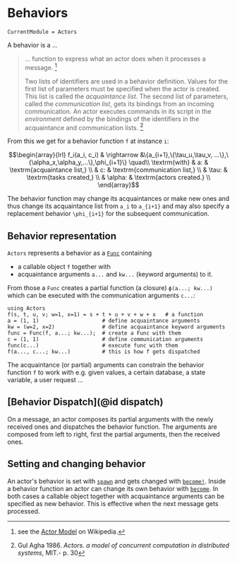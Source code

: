 # Behaviors

```@meta
CurrentModule = Actors
```

A behavior is a ...

> ... function to express what an actor does when it processes a message. [^1]
>
> Two lists of identifiers are used in a behavior definition. Values for the first list of parameters must be specified when the actor is created. This list is called the *acquaintance list*. The second list of parameters, called the *communication list*, gets its bindings from an incoming communication. An actor executes commands in its script in the *environment* defined by the bindings of the identifiers in the acquaintance and communication lists. [^2]

From this we get for a behavior function ``f`` at instance ``i``:

```math
\begin{array}{lrl}
f_i(a_i, c_i) & \rightarrow &\{a_{i+1},\{\tau_u,\tau_v, ...\},\{\alpha_x,\alpha_y,...\},\phi_{i+1}\} \quad\\
\textrm{with} & a: & \textrm{acquaintance list,} \\
 & c: & \textrm{communication list,} \\
 & \tau: & \textrm{tasks created,} \\
 & \alpha: & \textrm{actors created.} \\
\end{array}
```

The behavior function may change its acquaintances or make new ones and thus change its acquaintance list from ``a_i`` to ``a_{i+1}`` and may also specify a replacement behavior ``\phi_{i+1}`` for the subsequent communication.

## Behavior representation

`Actors` represents a behavior as a [`Func`](@ref) containing

- a callable object `f` together with 
- acquaintance arguments `a...` and `kw...` (keyword arguments) to it. 

From those a `Func` creates a partial function (a closure) `ϕ(a...; kw...)` which can be executed with the communication arguments `c...`:

```@repl
using Actors
f(s, t, u, v; w=1, x=1) = s + t + u + v + w + x   # a function
a = (1, 1)                    # define acquaintance arguments
kw = (w=2, x=2)               # define acquaintance keyword arguments
func = Func(f, a...; kw...);  # create a Func with them
c = (1, 1)                    # define communication arguments
func(c...)                    # execute func with them
f(a..., c...; kw...)          # this is how f gets dispatched
```

The acquaintance (or partial) arguments can constrain the behavior function `f` to work with e.g. given values, a certain database, a state variable, a user request ... 

## [Behavior Dispatch](@id dispatch)

On a message, an actor composes its partial arguments with the newly received ones and dispatches the behavior function. The arguments are composed from left to right, first the partial arguments, then the received ones.

## Setting and changing behavior

An actor's behavior is set with [`spawn`](@ref) and gets changed with [`become!`](@ref). Inside a behavior function an actor can change its own behavior with [`become`](@ref). In both cases a callable object together with acquaintance arguments can be specified as new behavior. This is  effective when the next message gets processed.

[^1]: see the [Actor Model](https://en.wikipedia.org/wiki/Actor_model#Behaviors) on Wikipedia.
[^2]: Gul Agha 1986. *Actors. a model of concurrent computation in distributed systems*, MIT.- p. 30
